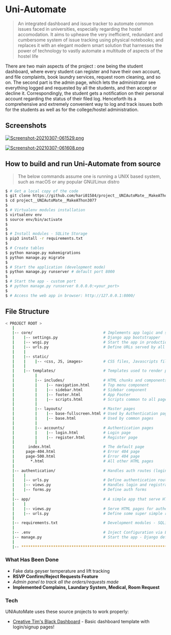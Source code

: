 # Uni-Automate 

> An integrated dashboard and issue tracker to automate common issues faced in universities, especially regarding the hostel accomodation. It aims to upheave the very inefficient, redundant and cumbersome system of issue tracking using physical notebooks; and replaces it with an elegant modern smart solution that harnesses the power of technology to vastly automate a multitude of aspects of the hostel life

There are two main aspects of the project : one being the student dashboard, where every student can register and have their own account, and file complaints, book laundry services, request room cleaning, and so on. The second part is the admin page, which lets the administrator see everything logged and requested by all the students, and then accept or decline it. Correspondingly, the student gets a notification on their personal account regarding the status of their filed log. Henceforth its a comprehensive and extremely convenient way to log and track issues both for the students as well as for the college/hostel administration.

## Screenshots 

[![Screenshot-20210307-061529.png](https://i.postimg.cc/3r1vY2dt/Screenshot-20210307-061529.png)](https://postimg.cc/grwJKXyh)

[![Screenshot-20210307-061608.png](https://i.postimg.cc/kXDBCzr5/Screenshot-20210307-061608.png)](https://postimg.cc/gnFYqM29)


## How to build and run Uni-Automate from source

> The below commands assume one is running a UNIX based system, such as macOS or any popular GNU/Linux distro

```bash
$ # Get a local copy of the code
$ git clone https://github.com/hari01584/project__UNIAutoMate__MakeAThon3077
$ cd project__UNIAutoMate__MakeAThon3077
$
$ # Virtualenv modules installation
$ virtualenv env
$ source env/bin/activate
$
$
$ # Install modules - SQLite Storage
$ pip3 install -r requirements.txt
$
$ # Create tables
$ python manage.py makemigrations
$ python manage.py migrate
$
$ # Start the application (development mode)
$ python manage.py runserver # default port 8000
$
$ # Start the app - custom port
$ # python manage.py runserver 0.0.0.0:<your_port>
$
$ # Access the web app in browser: http://127.0.0.1:8000/
```

## File Structure

```bash
< PROJECT ROOT >
   |
   |-- core/                               # Implements app logic and serve the static assets
   |    |-- settings.py                    # Django app bootstrapper
   |    |-- wsgi.py                        # Start the app in production
   |    |-- urls.py                        # Define URLs served by all apps/nodes
   |    |
   |    |-- static/
   |    |    |-- <css, JS, images>         # CSS files, Javascripts files
   |    |
   |    |-- templates/                     # Templates used to render pages
   |         |
   |         |-- includes/                 # HTML chunks and components
   |         |    |-- navigation.html      # Top menu component
   |         |    |-- sidebar.html         # Sidebar component
   |         |    |-- footer.html          # App Footer
   |         |    |-- scripts.html         # Scripts common to all pages
   |         |
   |         |-- layouts/                  # Master pages
   |         |    |-- base-fullscreen.html # Used by Authentication pages
   |         |    |-- base.html            # Used by common pages
   |         |
   |         |-- accounts/                 # Authentication pages
   |         |    |-- login.html           # Login page
   |         |    |-- register.html        # Register page
   |         |
   |      index.html                       # The default page
   |     page-404.html                     # Error 404 page
   |     page-500.html                     # Error 404 page
   |       *.html                          # All other HTML pages
   |
   |-- authentication/                     # Handles auth routes (login and register)
   |    |
   |    |-- urls.py                        # Define authentication routes  
   |    |-- views.py                       # Handles login and registration  
   |    |-- forms.py                       # Define auth forms  
   |
   |-- app/                                # A simple app that serve HTML files
   |    |
   |    |-- views.py                       # Serve HTML pages for authenticated users
   |    |-- urls.py                        # Define some super simple routes  
   |
   |-- requirements.txt                    # Development modules - SQLite storage
   |
   |-- .env                                # Inject Configuration via Environment
   |-- manage.py                           # Start the app - Django default start script
   |
   |-- ************************************************************************
```

### What Has Been Done

 - Fake data geyser temperature and lift tracking
 - **RSVP Confirm/Reject Requests Feature**
 - *Admin panel to track all the orders/requests made*
 - **Implemented Complains, Laundary System, Medical, Room Request**
 
 ### Tech

UNIAutoMate uses these source projects to work properly:

* [Creative Tim's Black Dashboard](https://github.com/creativetimofficial/black-dashboard) - Basic dashboard template with login/signup pages!


